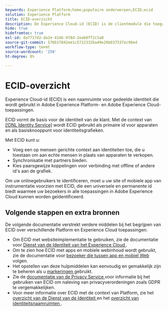 ```yaml
---
keywords: Experience Platform;home;populaire onderwerpen;ECID;ecid
solution: Experience Platform
title: ECID-overzicht
description: De Experience Cloud-id (ECID) is de clientmodule die toegang biedt tot identiteitsbeheer en drie primaire functies verzorgt.
hide: true
hidefromtoc: true
exl-id: da7717d2-da2e-414b-978d-2eab8ff2c5a0
source-git-commit: 576b17842ee1c5722332ba49e26b037537ec96ed
workflow-type: tm+mt
source-wordcount: '259'
ht-degree: 0%

---
```


# ECID-overzicht

Experience Cloud-id (ECID) is een naamruimte voor gedeelde identiteit die wordt gebruikt in Adobe Experience Platform- en Adobe Experience Cloud-toepassingen.

ECID vormt de basis voor de identiteit van de klant. Met de context van [[!DNL Identity Service]](../home.md) wordt ECID gebruikt als primaire id voor apparaten en als basisknooppunt voor identiteitsgrafieken.

Met ECID kunt u:

* Voeg een op mensen gerichte context aan identiteiten toe, die u toestaan om aan echte mensen in plaats van apparaten te verkopen.
* Synchronisatie met partners bieden.
* Kies paarsgewijze koppelingen voor verbinding met offline of andere id&#39;s aan de grafiek.

Om uw onlinegebruikers te identificeren, moet u uw site of mobiele app van instrumentatie voorzien met ECID, die een universele en permanente id biedt waarmee uw bezoekers in alle toepassingen in Adobe Experience Cloud kunnen worden geïdentificeerd.

## Volgende stappen en extra bronnen

De volgende documentatie verstrekt verdere middelen bij het begrijpen van ECID over verschillende Platform en Experience Cloud toepassingen:

* Om ECID met websiteimplementatie te gebruiken, zie de documentatie voor [ Dienst van de Identiteit van het Experience Cloud ](https://experienceleague.adobe.com/docs/id-service/using/home.html).
* Om te zien hoe ECID met apps en mobiele webinhoud wordt gebruikt, zie de documentatie voor [ bezoeker die tussen app en mobiel Web ](https://experienceleague.adobe.com/docs/mobile-services/ios/sdk-reference-ios/hybrid-app.html#sdk-reference-ios) volgen.
* Het opstellen van deze hulpmiddelen kan eenvoudig en gemakkelijk zijn te beheren als u [ markeringen ](../../tags/home.md) gebruikt.
* Zie de [ documentatie van de Privacy Service ](../../privacy-service/identity-data.md) voor informatie bij het gebruiken van ECID om naleving van privacyverordeningen zoals GDPR te vergemakkelijken.
* Voor meer informatie over ECID met de context van Platform, zie het [ overzicht van de Dienst van de Identiteit ](../home.md) en het [ overzicht van identiteitsnaamruimten ](./namespaces.md).